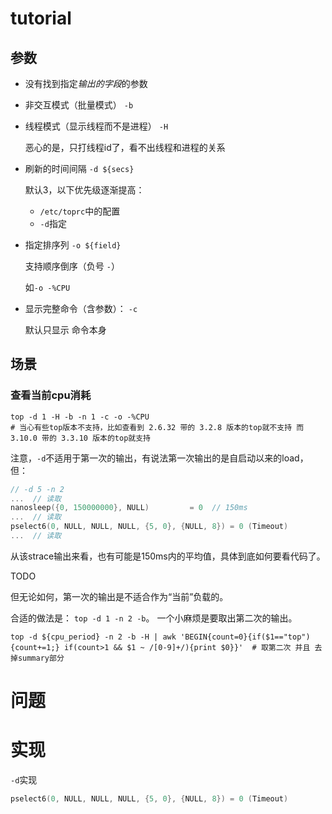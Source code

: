 

# tutorial



## 参数



* 没有找到指定*输出的字段*的参数

* 非交互模式（批量模式） `-b`

* 线程模式（显示线程而不是进程） `-H`

  恶心的是，只打线程id了，看不出线程和进程的关系

* 刷新的时间间隔 `-d ${secs}`

  默认3，以下优先级逐渐提高：

  * `/etc/toprc`中的配置
  * `-d`指定

* 指定排序列 `-o ${field}`

  支持顺序倒序（负号 `-`）

  如`-o -%CPU`

* 显示完整命令（含参数）： `-c`

  默认只显示 命令本身



## 场景



### 查看当前cpu消耗



```shell
top -d 1 -H -b -n 1 -c -o -%CPU
# 当心有些top版本不支持，比如查看到 2.6.32 带的 3.2.8 版本的top就不支持 而 3.10.0 带的 3.3.10 版本的top就支持
```



注意，`-d`不适用于第一次的输出，有说法第一次输出的是自启动以来的load，但：

```c
// -d 5 -n 2
...  // 读取
nanosleep({0, 150000000}, NULL)         = 0  // 150ms
...  // 读取
pselect6(0, NULL, NULL, NULL, {5, 0}, {NULL, 8}) = 0 (Timeout)
...  // 读取  
```

从该strace输出来看，也有可能是150ms内的平均值，具体到底如何要看代码了。

TODO



但无论如何，第一次的输出是不适合作为“当前”负载的。

合适的做法是： `top -d 1 -n 2 -b`。 一个小麻烦是要取出第二次的输出。

```shell
top -d ${cpu_period} -n 2 -b -H | awk 'BEGIN{count=0}{if($1=="top"){count+=1;} if(count>1 && $1 ~ /[0-9]+/){print $0}}'  # 取第二次 并且 去掉summary部分
```







# 问题



# 实现





`-d`实现

```c
pselect6(0, NULL, NULL, NULL, {5, 0}, {NULL, 8}) = 0 (Timeout)
```









